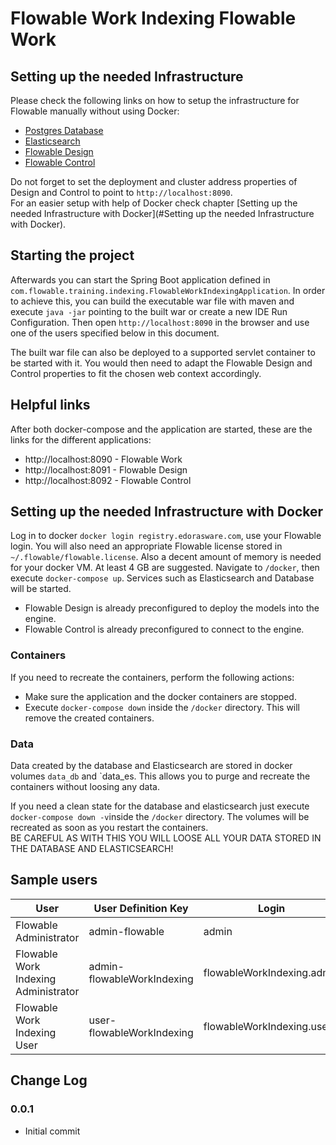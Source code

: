 # Flowable Work Indexing Flowable Work

## Setting up the needed Infrastructure
Please check the following links on how to setup the infrastructure for Flowable manually without
using Docker:

- [Postgres Database](https://docs.flowable.io/work-install/3.1.0/210B-database.html)
- [Elasticsearch](https://docs.flowable.io/work-install/3.1.0/210C-elasticsearch.html)
- [Flowable Design](https://docs.flowable.io/work-install/3.1.0/320-design.html)
- [Flowable Control](https://docs.flowable.io/work-install/3.1.0/321-control.html)

Do not forget to set the deployment and cluster address properties of Design and Control to point to
`http://localhost:8090`.  
For an easier setup with help of Docker check chapter [Setting up the needed Infrastructure with Docker](#Setting up the needed Infrastructure with Docker).

## Starting the project
Afterwards you can start the Spring Boot application defined in `com.flowable.training.indexing.FlowableWorkIndexingApplication`. In order to achieve this,
you can build the executable war file with maven and execute `java -jar` pointing to the built war or create a new IDE Run Configuration. 
Then open `http://localhost:8090` in the browser and use one of the users specified below in this document.

The built war file can also be deployed to a supported servlet container to be started with it.
You would then need to adapt the Flowable Design and Control properties to fit the chosen web context accordingly.

## Helpful links
After both docker-compose and the application are started, these are the links for the different applications:

- http://localhost:8090 - Flowable Work
- http://localhost:8091 - Flowable Design
- http://localhost:8092 - Flowable Control

## Setting up the needed Infrastructure with Docker
Log in to docker `docker login registry.edorasware.com`, use your Flowable login.
You will also need an appropriate Flowable license stored in `~/.flowable/flowable.license`.
Also a decent amount of memory is needed for your docker VM. At least 4 GB are suggested.
Navigate to `/docker`, then execute `docker-compose up`. Services such as Elasticsearch and Database will be started.

- Flowable Design is already preconfigured to deploy the models into the engine.
- Flowable Control is already preconfigured to connect to the engine.

### Containers
If you need to recreate the containers, perform the following actions:
- Make sure the application and the docker containers are stopped.
- Execute `docker-compose down` inside the `/docker` directory. This will remove the created containers.

### Data
Data created by the database and Elasticsearch are stored in docker volumes `data_db` and `data_es.
This allows you to purge and recreate the containers without loosing any data.

If you need a clean state for the database and elasticsearch just execute `docker-compose down -v`inside the `/docker` directory.
The volumes will be recreated as soon as you restart the containers.  
BE CAREFUL AS WITH THIS YOU WILL LOOSE ALL YOUR DATA STORED IN THE DATABASE AND ELASTICSEARCH!

## Sample users
| User | User Definition Key | Login | Password |
| -------------| ------------- | ------------- | ------------- |
| Flowable Administrator | admin-flowable | admin | test |
| Flowable Work Indexing Administrator | admin-flowableWorkIndexing | flowableWorkIndexing.admin | test |
| Flowable Work Indexing User | user-flowableWorkIndexing | flowableWorkIndexing.user | test |

## Change Log

### 0.0.1
- Initial commit